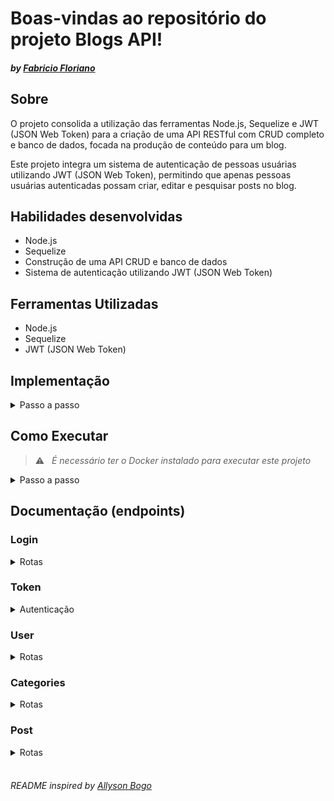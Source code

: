 # Boas-vindas ao repositório do projeto Blogs API!
#### _by [Fabricio Floriano](https://www.linkedin.com/in/faflorian0/)_

## Sobre

O projeto consolida a utilização das ferramentas Node.js, Sequelize e JWT (JSON Web Token) para a criação de uma API RESTful com CRUD completo e banco de dados, focada na produção de conteúdo para um blog.

Este projeto integra um sistema de autenticação de pessoas usuárias utilizando JWT (JSON Web Token), permitindo que apenas pessoas usuárias autenticadas possam criar, editar e pesquisar posts no blog.


## Habilidades desenvolvidas

* Node.js
* Sequelize
* Construção de uma API CRUD e banco de dados
* Sistema de autenticação utilizando JWT (JSON Web Token)


## Ferramentas Utilizadas

* Node.js
* Sequelize
* JWT (JSON Web Token)

## Implementação

<details>
  <summary> Passo a passo </summary>
  <br>
Foram implementados endpoints conectados ao banco de dados para realizar as seguintes funcionalidades:

01. Criação de migrations para as tabelas: users, categories, blog_posts, e posts_categories.

02. Criação do modelo User em `src/models/User.js` com as propriedades corretas.

03. Implementação do endpoint POST `/login` para permitir a autenticação de usuários.

04. Implementação do endpoint POST `/user` para adicionar um novo usuário ao banco de dados.

05. Implementação do endpoint GET `/user` para listar todos os usuários no banco de dados.

06. Implementação do endpoint GET `/user/:id` para buscar um usuário pelo ID no banco de dados.

07. Criação do modelo Category em `src/models/Category.js` com as propriedades corretas.

08. Implementação do endpoint POST `/categories` para adicionar novas categorias no banco de dados.

09. Implementação do endpoint GET `/categories` para listar todas as categorias no banco de dados.

10. Criação do modelo BlogPost em `src/models/BlogPost.js` com as propriedades e associações corretas.

11. Criação do modelo PostCategory em `src/models/PostCategory.js` com as propriedades e associações corretas.

12. Implementação do endpoint POST `/post` para adicionar novos posts no blog, vinculados a categorias.

13. Implementação do endpoint GET `/post` para listar todos os posts, incluindo informações de usuário e categorias.

14. Implementação do endpoint GET `/post/:id` para buscar um post pelo ID no banco de dados.

15. Implementação do endpoint PUT `/post/:id` para atualizar os atributos de um post, mantendo a restrição de propriedade do usuário.

16. Implementação do endpoint DELETE `/post/:id` para excluir um post do banco de dados.

17. Implementação do endpoint DELETE `/user/me` para excluir o usuário autenticado.

18. Implementação do endpoint GET `/post/search?q=:searchTerm` para buscar posts com base em um termo de pesquisa.
</details>

## Como Executar

> :warning: &nbsp; _É necessário ter o Docker instalado para executar este projeto_

<details>
  <summary> Passo a passo </summary>
  <br>

1. Clone o repositório em uma pasta de preferência

```
git clone git@github.com:allysonbogo/project-blogs-api.git
```

2. Entre na pasta raíz do projeto e instale todas as dependências

```
npm install
```

3. Para rodar o projeto é necessário executar o comando abaixo no diretório raiz do projeto. Isso fará com que os containers docker sejam orquestrados e a aplicação esteja disponível

```
docker-compose up -d
```

4. O comando abaixo irá criar o bando de dados, versionar o schema do banco utilizando as <code>migrations</code> e popular o banco com uso dos <code>seeders</code>

```
npm run populate
```
5. Para iniciar o servidor com live-reload, digite o comando abaixo

```
npm run dev
```
6. Para visualização da interface da API podem ser utilizados o Thunder Client, Postman, Insomnia ou alguma outra ferramenta de sua preferência
</details>


## Documentação (endpoints)

### Login
<details>
  <summary> Rotas </summary>
  <br>

| Método | Funcionalidade | URL |
|---|---|---|
| `POST` | Realiza o login de uma pessoa usuária cadastrada | `http://localhost:3001/login`

<details>
  <summary> A estrutura do body da requisição deverá seguir o padrão abaixo: </summary>

```
{
  "email": "lewishamilton@gmail.com",
  "password": "123456"
}
```
</details>

<details>
  <summary> A resposta da requisição é a seguinte com <code>status 200</code>: </summary>
  
```
{
  "token": "eyJhbGciOiJIUzI1NiIsInR5cCI6IkpXVCJ9.eyJwYXlsb2FkIjp7ImlkIjo1LCJkaXNwbGF5TmFtZSI6InVzdWFyaW8gZGUgdGVzdGUiLCJlbWFpbCI6InRlc3RlQGVtYWlsLmNvbSIsImltYWdlIjoibnVsbCJ9LCJpYXQiOjE2MjAyNDQxODcsImV4cCI6MTYyMDY3NjE4N30.Roc4byj6mYakYqd9LTCozU1hd9k_Vw5IWKGL4hcCVG8"
}
```
> :warning: &nbsp; _O token acima é fictício, o token verdadeiro é gerado a partir da ferramenta JWT (JSON Web Token), utilizando uma palavra-passe e um payload secretos_
</details>

<details>
  <summary> A requisição irá falhar nos seguintes casos: </summary>
  - A rota retorna um erro <code>400</code> <code>{ "message": "Some required fields are missing" }</code>, caso a requisição não tenha todos os campos devidamente preenchidos; <br>
  - A rota retorna um erro <code>400</code> <code>{ "message": "Invalid fields" }</code>, caso a requisição receba um par de <code>email</code> e <code>password</code> errados ou inexistentes; <br>
</details>

</details>


### Token
<details>
  <summary> Autenticação </summary>
  <br>

> :warning: &nbsp; _Após o login de uma pessoa usuária cadastrada, é gerado um <code>token</code> válido por 15 minutos, o qual será autenticado em todas as rotas a seguir, exceto na rota de cadastro de uma pessoa usuária_

<details>
  <summary> As requisições irão falhar nos seguintes casos: </summary>
  - É disparado o erro <code>401</code> <code>{ "message": "Token not found" }</code>, ao fazer uma operação sem um token; <br>
  - É disparado o erro <code>401</code> <code>{ "message": "Expired or invalid token" }</code>, ao fazer uma operação com um token expirado ou inválido; <br>
</details>

</details>


### User
<details>
  <summary> Rotas </summary>
  <br>

| Método | Funcionalidade | URL |
|---|---|---|
| `POST` | Realiza o cadastro de uma pessoa usuária | `http://localhost:3001/user`

<details>
  <summary> A estrutura do body da requisição deverá seguir o padrão abaixo: </summary>

```
{
  "displayName": "Brett Wiltshire",
  "email": "brett@email.com",
  "password": "123456",
  "image": "http://4.bp.blogspot.com/_YA50adQ-7vQ/S1gfR_6ufpI/AAAAAAAAAAk/1ErJGgRWZDg/S45/brett.png"
  // a imagem não é obrigatória
}
```
</details>

<details>
  <summary> Para o cadastro de uma pessoa usuária não é necessário estar autenticado no sistema. Após o cadastro, todas as outras requisições exigem um token de autenticação. A resposta da requisição é a seguinte com <code>status 201</code>: </summary>

```
{
  "token": "eyJhbGciOiJIUzI1NiIsInR5cCI6IkpXVCJ9.eyJwYXlsb2FkIjp7ImlkIjo1LCJkaXNwbGF5TmFtZSI6InVzdWFyaW8gZGUgdGVzdGUiLCJlbWFpbCI6InRlc3RlQGVtYWlsLmNvbSIsImltYWdlIjoibnVsbCJ9LCJpYXQiOjE2MjAyNDQxODcsImV4cCI6MTYyMDY3NjE4N30.Roc4byj6mYakYqd9LTCozU1hd9k_Vw5IWKGL4hcCVG8"
}
```
> :warning: &nbsp; _O token acima é fictício, o token verdadeiro é gerado a partir da ferramenta JWT (JSON Web Token), utilizando uma palavra-passe e um payload secretos_
</details>

<details>
  <summary> A requisição irá falhar nos seguintes casos: </summary>
  - A rota retorna um erro <code>400</code> <code>{ "message": "\"displayName\" length must be at least 8 characters long" }</code>, caso a requisição não receba o campo <code>displayName</code> devidamente preenchido com pelo menos 8 caracteres; <br>
  - A rota retorna um erro <code>400</code> <code>{ "message": "\"email\" must be a valid email" }</code>, caso a requisição não receba o campo <code>email</code> com formato válido; <br>
  - A rota retorna um erro <code>400</code> <code>{ "message": "\"password\" length must be at least 6 characters long" }</code>, caso a requisição não receba o campo <code>password</code> devidamente preenchido com pelo menos 6 caracteres; <br>
  - A rota retorna um erro <code>409</code> <code>{ "message": "User already registered" }</code>, caso o campo <code>email</code> já esteja cadastrado no banco de dados; <br>
</details>
<br>

| Método | Funcionalidade | URL |
|---|---|---|
| `GET` | Retorna uma lista de pessoas usuárias | `http://localhost:3001/user`

<details>
  <summary> A resposta da requisição é a seguinte com <code>status 200</code>: </summary>
  
```
[
  {
    "id": 1,
    "displayName": "Lewis Hamilton",
    "email": "lewishamilton@gmail.com",
    "image": "https://upload.wikimedia.org/wikipedia/commons/1/18/Lewis_Hamilton_2016_Malaysia_2.jpg"
  },
  ...
]
```
</details>
<br>

| Método | Funcionalidade | URL |
|---|---|---|
| `GET` | Retorna uma pessoa usuária a partir do id | `http://localhost:3001/user/:id`

<details>
  <summary> A resposta da requisição é a seguinte com <code>status 200</code>: </summary>
  
```
  {
    "id": 1,
    "displayName": "Lewis Hamilton",
    "email": "lewishamilton@gmail.com",
    "image": "https://upload.wikimedia.org/wikipedia/commons/1/18/Lewis_Hamilton_2016_Malaysia_2.jpg"
  }
```
</details>

<details>
  <summary> A requisição irá falhar nos seguintes casos: </summary>
  - É disparado o erro <code>404</code> <code>{ message: "User does not exist" }</code>, caso a pessoa usuária não esteja cadastrada no banco de dados; <br>
</details>
<br>

| Método | Funcionalidade | URL |
|---|---|---|
| `DELETE` | Deleta uma pessoa usuária a partir do token de autenticação | `http://localhost:3001/user/me`

* A resposta da requisição é <code>204</code> e sem body em caso de sucesso

</details>


### Categories
<details>
  <summary> Rotas </summary>
  <br>

| Método | Funcionalidade | URL |
|---|---|---|
| `POST` | Realiza o cadastro de uma categoria | `http://localhost:3001/categories`

<details>
  <summary> A estrutura do body da requisição deverá seguir o padrão abaixo: </summary>

```
{
  "name": "Typescript"
}
```
</details>

<details>
  <summary> A resposta da requisição é a seguinte com <code>status 201</code>: </summary>

```
{
  "id": 3,
  "name": "Typescript"
}
```
</details>

<details>
  <summary> A requisição irá falhar nos seguintes casos: </summary>
  - A rota retorna um erro <code>400</code> <code>{ "message": "\"name\" is required" }</code>, caso a requisição não receba o campo <code>name</code> devidamente preenchido; <br>
</details>
<br>

| Método | Funcionalidade | URL |
|---|---|---|
| `GET` | Retorna uma lista de categorias | `http://localhost:3001/categories`

<details>
  <summary> A resposta da requisição é a seguinte com <code>status 200</code>: </summary>
  
```
[
  {
      "id": 1,
      "name": "Inovação"
  },
  {
      "id": 2,
      "name": "Escola"
  },
  ...
]
```
</details>

</details>


### Post
<details>
  <summary> Rotas </summary>
  <br>

| Método | Funcionalidade | URL |
|---|---|---|
| `POST` | Realiza o cadastro de um post | `http://localhost:3001/post`

<details>
  <summary> A estrutura do body da requisição deverá seguir o padrão abaixo: </summary>

```
{
  "title": "Latest updates, August 1st",
  "content": "The whole text for the blog post goes here in this key",
  "categoryIds": [1, 2]
}
```
</details>

<details>
  <summary> A resposta da requisição é a seguinte com <code>status 201</code>: </summary>
  
```
{
  "id": 3,
  "title": "Latest updates, August 1st",
  "content": "The whole text for the blog post goes here in this key",
  "userId": 1,
  "updated": "2023-06-16T10:00:01.196Z",
  "published": "2023-06-16T10:00:01.196Z"
}
```
</details>

<details>
  <summary> A requisição irá falhar nos seguintes casos: </summary>
  - A rota retorna um erro <code>400</code> <code>{ "message": "Some required fields are missing" }</code>, caso todos os campos não estejam devidamente preenchidos; <br>
  - A rota retorna um erro <code>400</code> <code>{ "message": "one or more \"categoryIds\" not found" }</code>, caso o campo <code>categoryIds</code> não esteja devidamente preenchido com um array contendo apenas categorias existentes no banco de dados; <br>
</details>
<br>

| Método | Funcionalidade | URL |
|---|---|---|
| `GET` | Retorna uma lista de posts | `http://localhost:3001/post`

<details>
  <summary> A resposta da requisição é a seguinte com <code>status 200</code>: </summary>
  
```
[
  {
    "id": 1,
    "title": "Post do Ano",
    "content": "Melhor post do ano",
    "userId": 1,
    "published": "2011-08-01T19:58:00.000Z",
    "updated": "2011-08-01T19:58:51.000Z",
    "user": {
      "id": 1,
      "displayName": "Lewis Hamilton",
      "email": "lewishamilton@gmail.com",
      "image": "https://upload.wikimedia.org/wikipedia/commons/1/18/Lewis_Hamilton_2016_Malaysia_2.jpg"
    },
    "categories": [
      {
        "id": 1,
        "name": "Inovação"
      }
    ]
  },
  ...
]
```
</details>
<br>

| Método | Funcionalidade | URL |
|---|---|---|
| `GET` | Retorna um post a partir do id | `http://localhost:3001/post/:id`

<details>
  <summary> A resposta da requisição é a seguinte com <code>status 200</code>: </summary>
  
```
{
  "id": 1,
  "title": "Post do Ano",
  "content": "Melhor post do ano",
  "userId": 1,
  "published": "2011-08-01T19:58:00.000Z",
  "updated": "2011-08-01T19:58:51.000Z",
  "user": {
      "id": 1,
      "displayName": "Lewis Hamilton",
      "email": "lewishamilton@gmail.com",
      "image": "https://upload.wikimedia.org/wikipedia/commons/1/18/Lewis_Hamilton_2016_Malaysia_2.jpg"
  },
  "categories": [
      {
          "id": 1,
          "name": "Inovação"
      }
  ]
}
```
</details>

<details>
  <summary> A requisição irá falhar nos seguintes casos: </summary>
  - É disparado o erro <code>404</code> <code>{ message: "Post does not exist" }</code>, caso o post não esteja cadastrado no banco de dados; <br>
</details>
<br>

| Método | Funcionalidade | URL |
|---|---|---|
| `PUT` | Atualiza um post a partir do id | `http://localhost:3001/post/:id`

<details>
  <summary> A estrutura do body da requisição deverá seguir o padrão abaixo: </summary>

```
{
  "title": "Latest updates, August 1st",
  "content": "The whole text for the blog post goes here in this key"
}
```
</details>

<details>
  <summary> A resposta da requisição é a seguinte com <code>status 200</code>: </summary>
  
```
{
  "id": 3,
  "title": "Latest updates, August 1st",
  "content": "The whole text for the blog post goes here in this key",
  "userId": 1,
  "published": "2022-05-18T18:00:01.000Z",
  "updated": "2022-05-18T18:07:32.000Z",
  "user": {
    "id": 1,
    "displayName": "Lewis Hamilton",
    "email": "lewishamilton@gmail.com",
    "image": "https://upload.wikimedia.org/wikipedia/commons/1/18/Lewis_Hamilton_2016_Malaysia_2.jpg"
  },
  "categories": [
    {
      "id": 1,
      "name": "Inovação"
    },
    {
      "id": 2,
      "name": "Escola"
    }
  ]
}
```
</details>

<details>
  <summary> A requisição irá falhar nos seguintes casos: </summary>
  - A rota retorna um erro <code>401</code> <code>{ "message": "Unauthorized user" }</code>, caso o post editado não tenha sido criado pela pessoa usuária autenticada; <br>
  - A rota retorna um erro <code>400</code> <code>{ "message": "Some required fields are missing" }</code>, caso todos os campos não estejam devidamente preenchidos; <br>
  - A rota retorna um erro <code>404</code> <code>{ message: "Post does not exist" }</code>, caso o post não esteja cadastrado no banco de dados; <br>
</details>
<br>

| Método | Funcionalidade | URL |
|---|---|---|
| `DELETE` | Deleta um post a partir do id | `http://localhost:3001/post/:id`

* A resposta da requisição é <code>204</code> e sem body em caso de sucesso

<details>
  <summary> A requisição irá falhar nos seguintes casos: </summary>
    - A rota retorna um erro <code>401</code> <code>{ "message": "Unauthorized user" }</code>, caso o post deletado não tenha sido criado pela pessoa usuária autenticada; <br>
  - É disparado o erro <code>404</code> <code>{ "message": "Post does not exist" }</code>, caso o post não esteja cadastrado no banco de dados; <br>
</details>
<br>

| Método | Funcionalidade | URL |
|---|---|---|
| `GET` | Retorna uma lista de posts de acordo com o termo de pesquisa | `http://localhost:3001/post/search?q=searchTerm`

<details>
  <summary> A estrutura da URL deverá seguir o padrão abaixo: </summary>

```
/talker/search?q=vamos
```
</details>

<details>
  <summary> O termo de pesquisa pode ser referente ao <code>title</code> ou <code>content</code> do post. A resposta da requisição é a seguinte com <code>status 200</code>: </summary>
  
```
[
  {
    "id": 2,
    "title": "Vamos que vamos",
    "content": "Foguete não tem ré",
    "userId": 1,
    "published": "2011-08-01T19:58:00.000Z",
    "updated": "2011-08-01T19:58:51.000Z",
    "user": {
      "id": 1,
      "displayName": "Lewis Hamilton",
      "email": "lewishamilton@gmail.com",
      "image": "https://upload.wikimedia.org/wikipedia/commons/1/18/Lewis_Hamilton_2016_Malaysia_2.jpg"
    },
    "categories": [
      {
        "id": 2,
        "name": "Escola"
      }
    ]
  }
]
```
</details>

<details>
  <summary> Caso o termo de pesquisa não seja informado ou esteja vazio, o endpoint deverá retornar o <code>status 200</code> e um array com todos os posts cadastrados: </summary>

  ```
  [
    {
      "id": 1,
      "title": "Post do Ano",
      "content": "Melhor post do ano",
      "userId": 1,
      "published": "2011-08-01T19:58:00.000Z",
      "updated": "2011-08-01T19:58:51.000Z",
      "user": {
        "id": 1,
        "displayName": "Lewis Hamilton",
        "email": "lewishamilton@gmail.com",
        "image": "https://upload.wikimedia.org/wikipedia/commons/1/18/Lewis_Hamilton_2016_Malaysia_2.jpg"
      },
      "categories": [
        {
          "id": 1,
          "name": "Inovação"
        }
      ]
    },
    ...
  ]
```
</details>

<details>
<summary> Caso nenhum post satisfaça a busca, o endpoint deve retornar o <code>status 200</code> e um array vazio. Exemplo: </summary>
<code>[]</code>
</details>

</details>
<br>

###### _README inspired by [Allyson Bogo](https://www.linkedin.com/in/allysonbogo/)_
